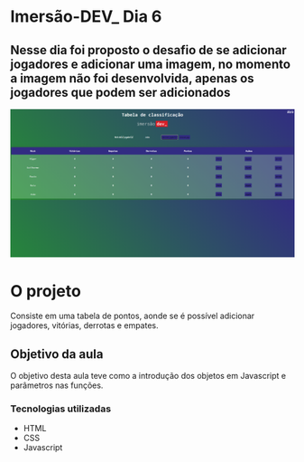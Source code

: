 # Imersão-DEV_ Dia 6
## Nesse dia foi proposto o desafio de se adicionar jogadores e adicionar uma imagem, no momento a imagem não foi desenvolvida, apenas os jogadores que podem ser adicionados
![](https://github.com/higor212/Imersao-dia6/blob/main/Imersao_dev-dia6.png?raw=true)

# O projeto
Consiste em uma tabela de pontos, aonde se é possível adicionar jogadores, vitórias, derrotas e empates.

## Objetivo da aula

O objetivo desta aula teve como a introdução dos objetos em Javascript e parâmetros nas funções. 


### Tecnologias utilizadas
<ul>
  <li>HTML</li>
  <li>CSS</li>
  <li>Javascript</li>
</ul>
